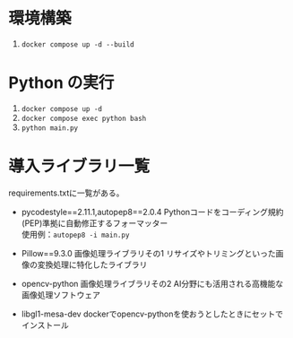 # 環境構築
1. `docker compose up -d --build`

# Python の実行
1. `docker compose up -d`
2. `docker compose exec python bash`
3. `python main.py`

# 導入ライブラリ一覧
requirements.txtに一覧がある。
- pycodestyle==2.11.1,autopep8==2.0.4 
   Pythonコードをコーディング規約(PEP)準拠に自動修正するフォーマッター  
   使用例：`autopep8 -i main.py`
- Pillow==9.3.0
   画像処理ライブラリその1 リサイズやトリミングといった画像の変換処理に特化したライブラリ  

- opencv-python
   画像処理ライブラリその2 AI分野にも活用される高機能な画像処理ソフトウェア

- libgl1-mesa-dev
    dockerでopencv-pythonを使おうとしたときにセットでインストール
